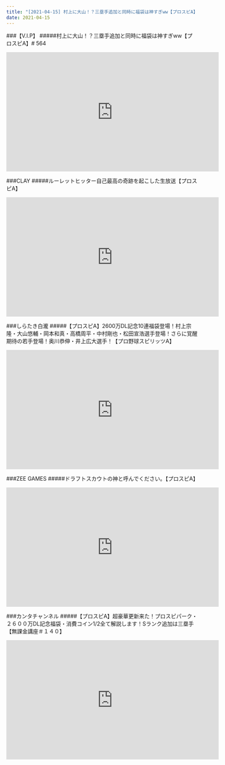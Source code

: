 ```yaml
---
title: "[2021-04-15] 村上に大山！？三塁手追加と同時に福袋は神すぎww【プロスピA】# 564 他"
date: 2021-04-15
---
```

###【V.I.P】
#####村上に大山！？三塁手追加と同時に福袋は神すぎww【プロスピA】# 564
<iframe width="560" height="315" src="https://www.youtube.com/embed/ekvUaO363xM" frameborder="0" allow="accelerometer; autoplay; clipboard-write; encrypted-media; gyroscope; picture-in-picture" allowfullscreen></iframe>

###CLAY
#####ルーレットヒッター自己最高の奇跡を起こした生放送【プロスピA】
<iframe width="560" height="315" src="https://www.youtube.com/embed/WMkdPbi_nDU" frameborder="0" allow="accelerometer; autoplay; clipboard-write; encrypted-media; gyroscope; picture-in-picture" allowfullscreen></iframe>

###しらたき白瀧
#####【プロスピA】2600万DL記念10連福袋登場！村上宗隆・大山悠輔・岡本和真・高橋周平・中村剛也・松田宣浩選手登場！さらに覚醒期待の若手登場！奥川恭伸・井上広大選手！【プロ野球スピリッツA】
<iframe width="560" height="315" src="https://www.youtube.com/embed/cduiTBlUX-I" frameborder="0" allow="accelerometer; autoplay; clipboard-write; encrypted-media; gyroscope; picture-in-picture" allowfullscreen></iframe>

###ZEE GAMES
#####ドラフトスカウトの神と呼んでください。【プロスピA】
<iframe width="560" height="315" src="https://www.youtube.com/embed/o86uKKFMpSw" frameborder="0" allow="accelerometer; autoplay; clipboard-write; encrypted-media; gyroscope; picture-in-picture" allowfullscreen></iframe>

###カンタチャンネル
#####【プロスピA】超豪華更新来た！プロスピパーク・２６００万DL記念福袋・消費コイン1/2全て解説します！Sランク追加は三塁手【無課金講座＃１４０】
<iframe width="560" height="315" src="https://www.youtube.com/embed/D81AnSyghJc" frameborder="0" allow="accelerometer; autoplay; clipboard-write; encrypted-media; gyroscope; picture-in-picture" allowfullscreen></iframe>

